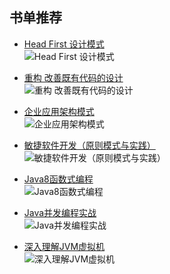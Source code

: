## 书单推荐
- [Head First 设计模式](https://union-click.jd.com/jdc?e=&p=AyIGZRprFQMSBlQYWRIyVlgNRQQlW1dCFFlQCxxKQgFHRE5XDVULR0UVAxIGVBhZEh1LQglGa3wAbUchHCxiYm99FWAYEFlzXyBDIWUOHjdUK1sUAxEOVBtYEgciN1Uca0NsEgZUGloUBhYCXStaJQIVB1IYUxUBFw5cHFslBRIOZVoQV1xFQgdCD0oyIjdWK2slAiIEZVk1FlcUU1dMU0FWRQVUHl5FChoDURtZFgFHDgUeDxMGFQdlGVoUBhs%3D) <br/>
![Head First 设计模式](https://img11.360buyimg.com/n1/jfs/t2161/296/1756302188/97371/5fcfff8a/566f88e4Nd320f07b.jpg)

- [重构 改善既有代码的设计](https://union-click.jd.com/jdc?e=&p=AyIGZRprFQEWDlAeUxwyVlgNRQQlW1dCFFlQCxxKQgFHRE5XDVULR0UVARYOUB5THB1LQglGawt2dmcKTABwZ2YEVFMOVl0VQhV7IlMOHjdUK1sUAxEOVBtYEgciN1Uca0NsEgZUGloUBxYAUitaJQIVB1IYUxUGEAZRH1olBRIOZVoQV1xFQgdCD0oyIjdWK2slAiIEZVk1RVJFAVFJUkIAFw8GHlMRBhsHUBNTE1FFDgAfXRUFQA9lGVoUBhs%3D) <br/>
![重构 改善既有代码的设计](https://img13.360buyimg.com/n1/jfs/t1/32715/9/10213/133305/5cad454dEd2081b47/36074d6f094d3353.jpg)

- [企业应用架构模式](https://union-click.jd.com/jdc?e=&p=AyIGZRhfHQUUAlYTXRUyEgZUGFwQCxYEXBlaEQEiQwpDBUoyS0IQWhkeHAxfEE8HCllHGAdFBwsCEwZWHF4cBhEOVxpfFh1LQglGa2NxRHAxTjtzZ095S3MPSkcRTjFDB3UOHjdUK1sUAxEOVBtYEgciN1Uca1RsEgZSG1IXCxU3VCtbEgIVBF0bXRUGFgdcK1wVCyJGHlkFQkdAXgFEayUyETdlK1slASJFO08IFFYQV1FMDxMLRQICGF8dAUUDABkPRgNHAwEaUhYDIgVUGl8c) <br/>
![企业应用架构模式](https://img12.360buyimg.com/n1/jfs/t1/159934/14/7171/79620/60298697Ea1937ce8/180d449477071049.jpg)

- [敏捷软件开发（原则模式与实践）](https://union-click.jd.com/jdc?e=&p=AyIGZRprFQMTAVweUhcyVlgNRQQlW1dCFFlQCxxKQgFHRE5XDVULR0UVAxMBXB5SFx1LQglGa3ZKdFIsEg4TYlYEDkVffnYRDxBBBWUOHjdUK1sUAxEOVBtYEgciN1Uca0NsEgZUGloUBxIHVStaJQIVB1IYUxULGgVTHlMlBRIOZVoQV1xFQgdCD0oyIjdWK2slAiIEZVk1FAEXV1UYCUcBRlNdHg8UUBoDB09eE1VAV1ZOXBdWEgFlGVoUBhs%3D) <br/>
![敏捷软件开发（原则模式与实践）](https://img13.360buyimg.com/n1/jfs/t6889/59/1281064700/615426/30b9dabe/597fdd33N3f128138.jpg)

- [Java8函数式编程](https://union-click.jd.com/jdc?e=&p=AyIGZRprFQIVAVcYXx0yVlgNRQQlW1dCFFlQCxxKQgFHRE5XDVULR0UVAhUBVxhfHR1LQglGa2ICbw8NeChDZ3pPLxoTUFwIQytHWXUOHjdUK1sUAxEOVBtYEgciN1Uca0NsEgZUGloUBxYAUitaJQIVB1IYUxUKGgZVGVolBRIOZVoQV1xFQgdCD0oyIjdWK2slAiIEZVk1EwUaB10aWxIFR1JRHlgUAEFUVExYEwUUAQYaD0EERQdlGVoUBhs%3D) <br/>
![Java8函数式编程](https://img14.360buyimg.com/n1/jfs/t1126/308/340747656/284160/e463bedb/552335e1Nf4190fdd.jpg)


- [Java并发编程实战](https://union-click.jd.com/jdc?e=&p=AyIGZRprFQMaBFYYXxQyVlgNRQQlW1dCFFlQCxxKQgFHRE5XDVULR0UVAxoEVhhfFB1LQglGax1qRUARfVpcZxdfJnhTb0sSThRBIVMOHjdUK1sUAxEOVBtYEgciN1Uca0NsEgZUGloUBxMDVitaJQIVB1IYUxUKEQVcHlIlBRIOZVoQV1xFQgdCD0oyIjdWK2slAiIEZVk1RVdGBVwbUxYERQVSHlwTVxsBXUgMEAcWVQcTCBxRFwNlGVoUBhs%3D) <br/>
![Java并发编程实战](https://img10.360buyimg.com/n1/jfs/t1/149224/12/5738/195378/5f3cbd33E5b8fc2f8/07ba573fa7d5eb40.jpg)

- [深入理解JVM虚拟机](https://union-click.jd.com/jdc?e=&p=AyIGZRprFQEVBlMYUx0yVlgNRQQlW1dCFFlQCxxKQgFHRE5XDVULR0UVARUGUxhTHR1LQglGa1F0c14GHBJRYnVPVHkLdFRqcigbOWUOHjdUK1sUAxEOVBtYEgciN1Uca0NsEgZUGloUBxMDVitaJQIVB1IYUxYDFABRH1IlBRIOZVoQV1xFQgdCD0oyIjdWK2slAiIEZVk1HFITV1BLDkVXElJWHgsXV0FXXBpeHAAWV1cTCBxVRwBlGVoUBhs%3D) <br/>
![深入理解JVM虚拟机](https://img14.360buyimg.com/n1/jfs/t1/88306/3/4620/259118/5de865cdE6678a233/6193b6435bb973d1.jpg)

